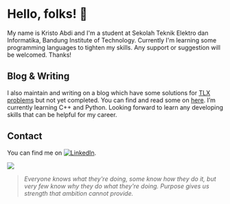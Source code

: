 # Hello, folks! 👋

My name is Kristo Abdi and I'm a student at Sekolah Teknik Elektro dan Informatika, Bandung Institute of Technology. Currently I'm learning some programming languages to tighten my skills. Any support or suggestion will be welcomed. Thanks!

## Blog & Writing

I also maintain and writing on a blog which have some solutions for [TLX problems](https://tlx.toki.id.) but not yet completed. You can find and read some on [here](https://www.medium.com/kristabdi/).
I’m currently learning C++ and Python. Looking forward to learn any developing skills that can be helpful for my career.

## Contact 

You can find me on [![LinkedIn][2.2]][2].

[2.2]: https://raw.githubusercontent.com/MartinHeinz/MartinHeinz/master/linkedin-3-16.png (LinkedIn icon without padding)
[2]: https://www.linkedin.com/in/kristabdi/

![](https://img.shields.io/badge/<Code>-<C++>-informational?style=flat&logo=<LOGO_NAME>&logoColor=white&color=2bbc8a)

> _Everyone knows what they're doing, some know how they do it, but very few know why they do what they're doing. Purpose gives us strength that ambition cannot provide._
